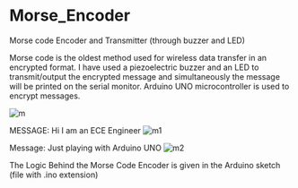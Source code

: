 # Morse_Encoder
Morse code Encoder and Transmitter (through buzzer and LED)

Morse code is the oldest method used for wireless data transfer in an encrypted format. 
I have used a piezoelectric buzzer and an LED to transmit/output the encrypted message and simultaneously the message will be printed on the serial monitor.
Arduino UNO microcontroller is used to encrypt messages.

![m](https://github.com/user-attachments/assets/03381874-a11c-4bb2-937a-4c2d670482ea)

MESSAGE: Hi I am an ECE Engineer
![m1](https://github.com/user-attachments/assets/ee9ba9ad-c4b8-42e8-b3a7-550c4635289b)

Message: Just playing with Arduino UNO
![m2](https://github.com/user-attachments/assets/eeead350-10a9-44b1-93b3-c17db87f96f4)


The Logic Behind the Morse Code Encoder is given in the Arduino sketch (file with .ino extension)
